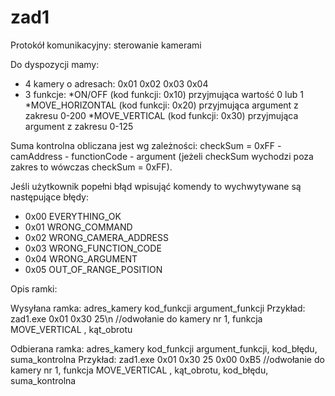 # zad1


Protokół komunikacyjny: sterowanie kamerami

Do dyspozycji mamy:
- 4 kamery o adresach: 0x01 0x02 0x03 0x04
- 3 funkcje:
  *ON/OFF (kod funkcji: 0x10) przyjmująca wartość 0 lub 1
  *MOVE_HORIZONTAL (kod funkcji: 0x20) przyjmująca argument z zakresu 0-200
  *MOVE_VERTICAL (kod funkcji: 0x30) przyjmująca argument z zakresu 0-125

Suma kontrolna obliczana jest wg zależności: checkSum = 0xFF - camAddress - functionCode - argument
(jeżeli checkSum wychodzi poza zakres to wówczas checkSum = 0xFF).

Jeśli użytkownik popełni błąd wpisująć komendy to wychwytywane są następujące błędy:
- 0x00	EVERYTHING_OK
- 0x01	WRONG_COMMAND
- 0x02	WRONG_CAMERA_ADDRESS
- 0x03	WRONG_FUNCTION_CODE
- 0x04	WRONG_ARGUMENT
- 0x05 OUT_OF_RANGE_POSITION

Opis ramki:

Wysyłana ramka: adres_kamery kod_funkcji argument_funkcji
Przykład: zad1.exe 0x01 0x30 25\n
          //odwołanie do kamery nr 1, funkcja MOVE_VERTICAL , kąt_obrotu


Odbierana ramka: adres_kamery kod_funkcji argument_funkcji, kod_błędu, suma_kontrolna
Przykład: zad1.exe 0x01 0x30 25 0x00 0xB5 
          //odwołanie do kamery nr 1, funkcja MOVE_VERTICAL , kąt_obrotu, kod_błędu, suma_kontrolna
